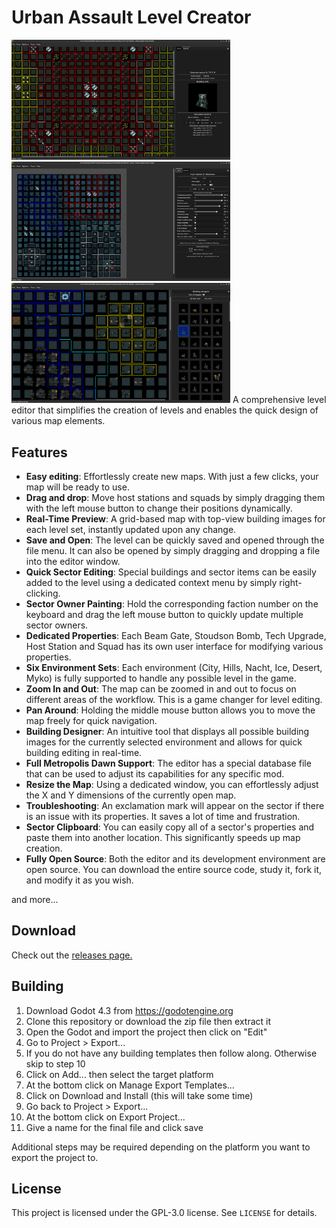 # Urban Assault Level Creator
<img src="screenshots/ualc1.png" width="350"/>
<img src="screenshots/ualc2.png" width="350"/>
<img src="screenshots/ualc3.png" width="350"/>
A comprehensive level editor that simplifies the creation of levels and enables the quick design of various map elements.

## Features
- **Easy editing**: Effortlessly create new maps. With just a few clicks, your map will be ready to use.
- **Drag and drop**: Move host stations and squads by simply dragging them with the left mouse button to change their positions dynamically.
- **Real-Time Preview**: A grid-based map with top-view building images for each level set, instantly updated upon any change.
- **Save and Open**: The level can be quickly saved and opened through the file menu. It can also be opened by simply dragging and dropping a file into the editor window.
- **Quick Sector Editing**: Special buildings and sector items can be easily added to the level using a dedicated context menu by simply right-clicking.
- **Sector Owner Painting**: Hold the corresponding faction number on the keyboard and drag the left mouse button to quickly update multiple sector owners.
- **Dedicated Properties**: Each Beam Gate, Stoudson Bomb, Tech Upgrade, Host Station and Squad has its own user interface for modifying various properties.
- **Six Environment Sets**: Each environment (City, Hills, Nacht, Ice, Desert, Myko) is fully supported to handle any possible level in the game.
- **Zoom In and Out**: The map can be zoomed in and out to focus on different areas of the workflow. This is a game changer for level editing.
- **Pan Around**: Holding the middle mouse button allows you to move the map freely for quick navigation.
- **Building Designer**: An intuitive tool that displays all possible building images for the currently selected environment and allows for quick building editing in real-time.
- **Full Metropolis Dawn Support**: The editor has a special database file that can be used to adjust its capabilities for any specific mod.
- **Resize the Map**: Using a dedicated window, you can effortlessly adjust the X and Y dimensions of the currently open map.
- **Troubleshooting**: An exclamation mark will appear on the sector if there is an issue with its properties. It saves a lot of time and frustration.
- **Sector Clipboard**: You can easily copy all of a sector's properties and paste them into another location. This significantly speeds up map creation.
- **Fully Open Source**: Both the editor and its development environment are open source. You can download the entire source code, study it, fork it, and modify it as you wish.

and more...
## Download
Check out the [releases page.](https://github.com/dubstabber/Urban-Assault-Level-Creator/releases) 
## Building
1. Download Godot 4.3 from https://godotengine.org
2. Clone this repository or download the zip file then extract it
3. Open the Godot and import the project then click on "Edit"
4. Go to Project > Export...
5. If you do not have any building templates then follow along. Otherwise skip to step 10
6. Click on Add... then select the target platform
7. At the bottom click on Manage Export Templates...
8. Click on Download and Install (this will take some time)
9. Go back to Project > Export...
10. At the bottom click on Export Project...
11. Give a name for the final file and click save

Additional steps may be required depending on the platform you want to export the project to.
## License
This project is licensed under the GPL-3.0 license. See `LICENSE` for details.
